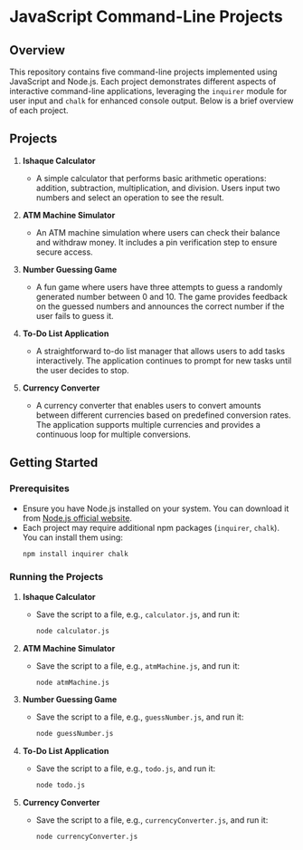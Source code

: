 # JavaScript Command-Line Projects

## Overview

This repository contains five command-line projects implemented using JavaScript and Node.js. Each project demonstrates different aspects of interactive command-line applications, leveraging the `inquirer` module for user input and `chalk` for enhanced console output. Below is a brief overview of each project.

## Projects

1. **Ishaque Calculator**
    - A simple calculator that performs basic arithmetic operations: addition, subtraction, multiplication, and division. Users input two numbers and select an operation to see the result.

2. **ATM Machine Simulator**
    - An ATM machine simulation where users can check their balance and withdraw money. It includes a pin verification step to ensure secure access.

3. **Number Guessing Game**
    - A fun game where users have three attempts to guess a randomly generated number between 0 and 10. The game provides feedback on the guessed numbers and announces the correct number if the user fails to guess it.

4. **To-Do List Application**
    - A straightforward to-do list manager that allows users to add tasks interactively. The application continues to prompt for new tasks until the user decides to stop.

5. **Currency Converter**
    - A currency converter that enables users to convert amounts between different currencies based on predefined conversion rates. The application supports multiple currencies and provides a continuous loop for multiple conversions.

## Getting Started

### Prerequisites

- Ensure you have Node.js installed on your system. You can download it from [Node.js official website](https://nodejs.org/).
- Each project may require additional npm packages (`inquirer`, `chalk`). You can install them using:
  ```bash
  npm install inquirer chalk
  ```

### Running the Projects

1. **Ishaque Calculator**
    - Save the script to a file, e.g., `calculator.js`, and run it:
      ```bash
      node calculator.js
      ```

2. **ATM Machine Simulator**
    - Save the script to a file, e.g., `atmMachine.js`, and run it:
      ```bash
      node atmMachine.js
      ```

3. **Number Guessing Game**
    - Save the script to a file, e.g., `guessNumber.js`, and run it:
      ```bash
      node guessNumber.js
      ```

4. **To-Do List Application**
    - Save the script to a file, e.g., `todo.js`, and run it:
      ```bash
      node todo.js
      ```

5. **Currency Converter**
    - Save the script to a file, e.g., `currencyConverter.js`, and run it:
      ```bash
      node currencyConverter.js
      ```
